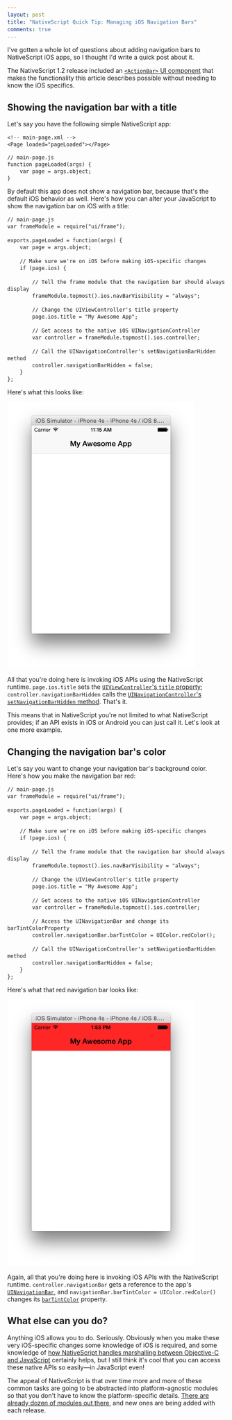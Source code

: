```yaml
---
layout: post
title: "NativeScript Quick Tip: Managing iOS Navigation Bars"
comments: true
---
```


I've gotten a whole lot of questions about adding navigation bars to NativeScript iOS apps, so I thought I'd write a quick post about it.

<div class="warning">The NativeScript 1.2 release included an <a href="https://docs.nativescript.org/ApiReference/ui/action-bar/HOW-TO"><code>&lt;ActionBar&gt;</code> UI component</a> that makes the functionality this article describes possible without needing to know the iOS specifics.</div>

<!--more-->

## Showing the navigation bar with a title

Let's say you have the following simple NativeScript app:

<pre class="language-markup line-numbers"><code class="language-markup">&lt;!-- main-page.xml --&gt;
&lt;Page loaded="pageLoaded"&gt;&lt;/Page&gt;</code></pre>

<pre class="language-javascript line-numbers"><code class="language-javascript">// main-page.js
function pageLoaded(args) {
    var page = args.object;
}</code></pre>

By default this app does not show a navigation bar, because that's the default iOS behavior as well. Here's how you can alter your JavaScript to show the navigation bar on iOS with a title:

<pre class="language-javascript line-numbers"><code class="language-javascript">// main-page.js
var frameModule = require("ui/frame");

exports.pageLoaded = function(args) {
	var page = args.object;

	// Make sure we're on iOS before making iOS-specific changes
	if (page.ios) {

		// Tell the frame module that the navigation bar should always display
		frameModule.topmost().ios.navBarVisibility = "always";

		// Change the UIViewController's title property
		page.ios.title = "My Awesome App";

		// Get access to the native iOS UINavigationController
		var controller = frameModule.topmost().ios.controller;

		// Call the UINavigationController's setNavigationBarHidden method
		controller.navigationBarHidden = false;
	}
};</code></pre>

Here's what this looks like:

<img src="/images/posts/2015-03-19/ios-nav-bar.png" class="plain" alt="">

All that you're doing here is invoking iOS APIs using the NativeScript runtime. `page.ios.title` sets the [`UIViewController`'s `title` property](https://developer.apple.com/library/ios/documentation/UIKit/Reference/UIViewController_Class/#//apple_ref/occ/instp/UIViewController/title); `controller.navigationBarHidden` calls the [`UINavigationController`'s `setNavigationBarHidden` method](https://developer.apple.com/library/ios/documentation/UIKit/Reference/UINavigationController_Class/#//apple_ref/occ/instm/UINavigationController/setNavigationBarHidden:animated:). That's it.

This means that in NativeScript you're not limited to what NativeScript provides; if an API exists in iOS or Android you can just call it. Let's look at one more example.

## Changing the navigation bar's color

Let's say you want to change your navigation bar's background color. Here's how you make the navigation bar red:

<pre class="language-javascript line-numbers"><code class="language-javascript">// main-page.js
var frameModule = require("ui/frame");

exports.pageLoaded = function(args) {
	var page = args.object;

	// Make sure we're on iOS before making iOS-specific changes
	if (page.ios) {

		// Tell the frame module that the navigation bar should always display
		frameModule.topmost().ios.navBarVisibility = "always";

		// Change the UIViewController's title property
		page.ios.title = "My Awesome App";

		// Get access to the native iOS UINavigationController
		var controller = frameModule.topmost().ios.controller;

		// Access the UINavigationBar and change its barTintColorProperty
		controller.navigationBar.barTintColor = UIColor.redColor();

		// Call the UINavigationController's setNavigationBarHidden method
		controller.navigationBarHidden = false;
	}
};</code></pre>

Here's what that red navigation bar looks like:

<img src="/images/posts/2015-03-19/ios-red-nav-bar.png" class="plain" alt="">

Again, all that you're doing here is invoking iOS APIs with the NativeScript runtime. `controller.navigationBar` gets a reference to the app's [`UINavigationBar`](https://developer.apple.com/library/prerelease/ios/documentation/UIKit/Reference/UINavigationBar_Class/index.html), and `navigationBar.barTintColor = UIColor.redColor()` changes its [`barTintColor`](https://developer.apple.com/library/prerelease/ios/documentation/UIKit/Reference/UINavigationBar_Class/index.html#//apple_ref/occ/instp/UINavigationBar/barTintColor) property.

## What else can you do?

Anything iOS allows you to do. Seriously. Obviously when you make these very iOS-specific changes some knowledge of iOS is required, and some knowledge of [how NativeScript handles marshalling between Objective-C and JavaScript](http://docs.nativescript.org/runtimes/ios/marshalling/Marshalling-Overview.html) certainly helps, but I still think it's cool that you can access these native APIs so easily—in JavaScript even!

The appeal of NativeScript is that over time more and more of these common tasks are going to be abstracted into platform-agnostic modules so that you don't have to know the platform-specific details. [There are already dozen of modules out there](https://github.com/nativescript/cross-platform-modules), and new ones are being added with each release.
